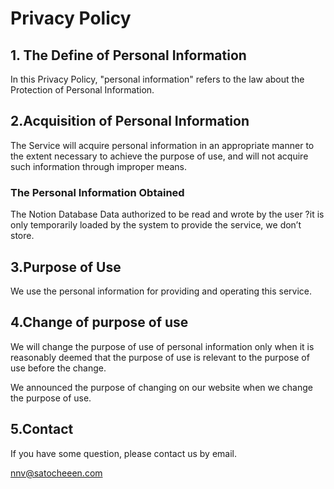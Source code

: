 # Privacy Policy

## 1. The Define of Personal Information

In this Privacy Policy,  "personal information" refers to the law about the Protection of Personal Information.

## 2.Acquisition of Personal Information

The Service will acquire personal information in an appropriate manner to the extent necessary to achieve the purpose of use, and will not acquire such information through improper means.

### The Personal Information Obtained

The Notion Database Data authorized to be read and wrote by the user ?it is only temporarily loaded by the system to provide the service, we don’t store.

## 3.Purpose of Use

We use the personal information for providing and operating this service.

## 4.Change of purpose of use

We will change the purpose of use of personal information only when it is reasonably deemed that the purpose of use is relevant to the purpose of use before the change.

We announced the purpose of changing on our website when we change the purpose of use.

## 5.Contact

If you have some question, please contact us by email.

[nnv@satocheeen.com](mailto:nnv@satocheeen.com)